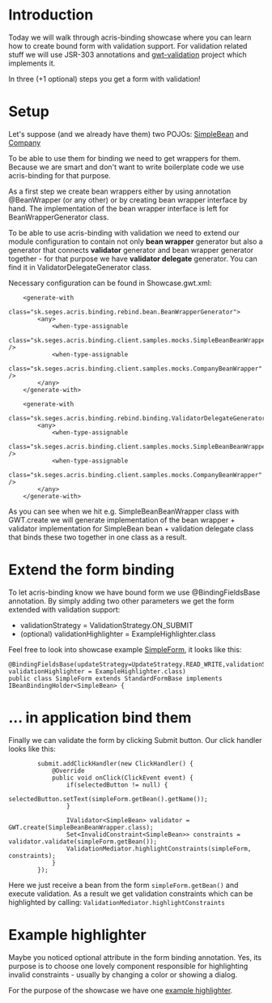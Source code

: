 # Introduction #

Today we will walk through acris-binding showcase where you can learn how to create bound form with validation support. For validation related stuff we will use JSR-303 annotations and [gwt-validation](http://code.google.com/p/gwt-validation) project which implements it.

In three (+1 optional) steps you get a form with validation!

# Setup #

Let's suppose (and we already have them) two POJOs: [SimpleBean](http://acris.googlecode.com/svn/trunk/acris-deployer/src/main/java/sk/seges/acris/binding/client/samples/mocks/SimpleBean.java) and [Company](http://acris.googlecode.com/svn/trunk/acris-deployer/src/main/java/sk/seges/acris/binding/client/samples/mocks/Company.java)

To be able to use them for binding we need to get wrappers for them. Because we are smart and don't want to write boilerplate code we use acris-binding for that purpose.

As a first step we create bean wrappers either by using annotation @BeanWrapper (or any other) or by creating bean wrapper interface by hand. The implementation of the bean wrapper interface is left for BeanWrapperGenerator class.

To be able to use acris-binding with validation we need to extend our module configuration to contain not only **bean wrapper** generator but also a generator that connects **validator** generator and bean wrapper generator together - for that purpose we have **validator delegate** generator. You can find it in ValidatorDelegateGenerator class.

Necessary configuration can be found in Showcase.gwt.xml:
```
	<generate-with
		class="sk.seges.acris.binding.rebind.bean.BeanWrapperGenerator">
		<any>
			<when-type-assignable
				class="sk.seges.acris.binding.client.samples.mocks.SimpleBeanBeanWrapper" />
			<when-type-assignable
				class="sk.seges.acris.binding.client.samples.mocks.CompanyBeanWrapper" />
		</any>
	</generate-with>

	<generate-with
		class="sk.seges.acris.binding.rebind.binding.ValidatorDelegateGenerator">
		<any>
			<when-type-assignable
				class="sk.seges.acris.binding.client.samples.mocks.SimpleBeanBeanWrapper" />
			<when-type-assignable
				class="sk.seges.acris.binding.client.samples.mocks.CompanyBeanWrapper" />
		</any>
	</generate-with>
```

As you can see when we hit e.g. SimpleBeanBeanWrapper class with GWT.create we will generate implementation of the bean wrapper + validator implementation for SimpleBean bean + validation delegate class that binds these two together in one class as a result.

# Extend the form binding #

To let acris-binding know we have bound form we use @BindingFieldsBase annotation. By simply adding two other parameters we get the form extended with validation support:
  * validationStrategy = ValidationStrategy.ON\_SUBMIT
  * (optional) validationHighlighter = ExampleHighlighter.class

Feel free to look into showcase example [SimpleForm](http://acris.googlecode.com/svn/trunk/acris-binding/src/main/java/sk/seges/acris/binding/client/samples/form/SimpleForm.java), it looks like this:

```
@BindingFieldsBase(updateStrategy=UpdateStrategy.READ_WRITE,validationStrategy=ValidationStrategy.ON_SUBMIT, validationHighlighter = ExampleHighlighter.class)
public class SimpleForm extends StandardFormBase implements IBeanBindingHolder<SimpleBean> {
```

# ... in application bind them #

Finally we can validate the form by clicking Submit button. Our click handler looks like this:

```
		submit.addClickHandler(new ClickHandler() {
			@Override
			public void onClick(ClickEvent event) {
				if(selectedButton != null) {
					selectedButton.setText(simpleForm.getBean().getName());
				}
				
				IValidator<SimpleBean> validator = GWT.create(SimpleBeanBeanWrapper.class);
				Set<InvalidConstraint<SimpleBean>> constraints = validator.validate(simpleForm.getBean());
				ValidationMediator.highlightConstraints(simpleForm, constraints);
			}
		});
```

Here we just receive a bean from the form `simpleForm.getBean()` and execute validation. As a result we get validation constraints which can be highlighted by calling:
`ValidationMediator.highlightConstraints`

# Example highlighter #

Maybe you noticed optional attribute in the form binding annotation. Yes, its purpose is to choose one lovely component responsible for highlighting invalid constraints - usually by changing a color or showing a dialog.

For the purpose of the showcase we have one [example highlighter](http://acris.googlecode.com/svn/trunk/acris-deployer/src/main/java/sk/seges/acris/binding/client/samples/form/ExampleHighlighter.java).